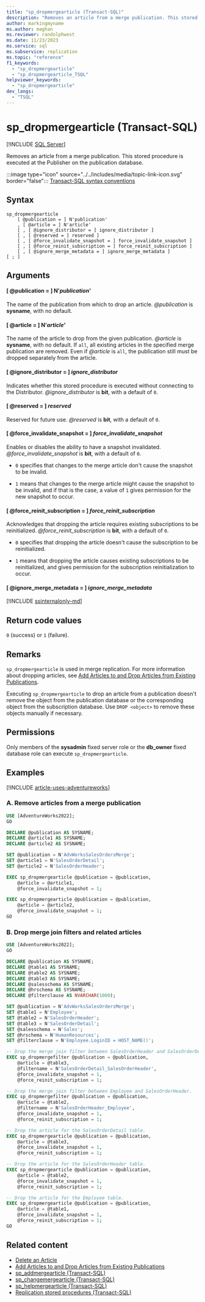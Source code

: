 ```yaml
---
title: "sp_dropmergearticle (Transact-SQL)"
description: "Removes an article from a merge publication. This stored procedure is executed at the Publisher on the publication database."
author: markingmyname
ms.author: maghan
ms.reviewer: randolphwest
ms.date: 11/23/2023
ms.service: sql
ms.subservice: replication
ms.topic: "reference"
f1_keywords:
  - "sp_dropmergearticle"
  - "sp_dropmergearticle_TSQL"
helpviewer_keywords:
  - "sp_dropmergearticle"
dev_langs:
  - "TSQL"
---
```

# sp_dropmergearticle (Transact-SQL)

[!INCLUDE [SQL Server](../../includes/applies-to-version/sqlserver.md)]

Removes an article from a merge publication. This stored procedure is executed at the Publisher on the publication database.

:::image type="icon" source="../../includes/media/topic-link-icon.svg" border="false"::: [Transact-SQL syntax conventions](../../t-sql/language-elements/transact-sql-syntax-conventions-transact-sql.md)

## Syntax

```syntaxsql
sp_dropmergearticle
    [ @publication = ] N'publication'
    , [ @article = ] N'article'
    [ , [ @ignore_distributor = ] ignore_distributor ]
    [ , [ @reserved = ] reserved ]
    [ , [ @force_invalidate_snapshot = ] force_invalidate_snapshot ]
    [ , [ @force_reinit_subscription = ] force_reinit_subscription ]
    [ , [ @ignore_merge_metadata = ] ignore_merge_metadata ]
[ ; ]
```

## Arguments

#### [ @publication = ] N'*publication*'

The name of the publication from which to drop an article. *@publication* is **sysname**, with no default.

#### [ @article = ] N'*article*'

The name of the article to drop from the given publication. *@article* is **sysname**, with no default. If `all`, all existing articles in the specified merge publication are removed. Even if *@article* is `all`, the publication still must be dropped separately from the article.

#### [ @ignore_distributor = ] *ignore_distributor*

Indicates whether this stored procedure is executed without connecting to the Distributor. *@ignore_distributor* is **bit**, with a default of `0`.

#### [ @reserved = ] *reserved*

Reserved for future use. *@reserved* is **bit**, with a default of `0`.

#### [ @force_invalidate_snapshot = ] *force_invalidate_snapshot*

Enables or disables the ability to have a snapshot invalidated. *@force_invalidate_snapshot* is **bit**, with a default of `0`.

- `0` specifies that changes to the merge article don't cause the snapshot to be invalid.

- `1` means that changes to the merge article might cause the snapshot to be invalid, and if that is the case, a value of `1` gives permission for the new snapshot to occur.

#### [ @force_reinit_subscription = ] *force_reinit_subscription*

Acknowledges that dropping the article requires existing subscriptions to be reinitialized. *@force_reinit_subscription* is **bit**, with a default of `0`.

- `0` specifies that dropping the article doesn't cause the subscription to be reinitialized.

- `1` means that dropping the article causes existing subscriptions to be reinitialized, and gives permission for the subscription reinitialization to occur.

#### [ @ignore_merge_metadata = ] *ignore_merge_metadata*

[!INCLUDE [ssinternalonly-md](../../includes/ssinternalonly-md.md)]

## Return code values

`0` (success) or `1` (failure).

## Remarks

`sp_dropmergearticle` is used in merge replication. For more information about dropping articles, see [Add Articles to and Drop Articles from Existing Publications](../replication/publish/add-articles-to-and-drop-articles-from-existing-publications.md).

Executing `sp_dropmergearticle` to drop an article from a publication doesn't remove the object from the publication database or the corresponding object from the subscription database. Use `DROP <object>` to remove these objects manually if necessary.

## Permissions

Only members of the **sysadmin** fixed server role or the **db_owner** fixed database role can execute `sp_dropmergearticle`.

## Examples

[!INCLUDE [article-uses-adventureworks](../../includes/article-uses-adventureworks.md)]

### A. Remove articles from a merge publication

```sql
USE [AdventureWorks2022];
GO

DECLARE @publication AS SYSNAME;
DECLARE @article1 AS SYSNAME;
DECLARE @article2 AS SYSNAME;

SET @publication = N'AdvWorksSalesOrdersMerge';
SET @article1 = N'SalesOrderDetail';
SET @article2 = N'SalesOrderHeader';

EXEC sp_dropmergearticle @publication = @publication,
    @article = @article1,
    @force_invalidate_snapshot = 1;

EXEC sp_dropmergearticle @publication = @publication,
    @article = @article2,
    @force_invalidate_snapshot = 1;
GO
```

### B. Drop merge join filters and related articles

```sql
USE [AdventureWorks2022];
GO

DECLARE @publication AS SYSNAME;
DECLARE @table1 AS SYSNAME;
DECLARE @table2 AS SYSNAME;
DECLARE @table3 AS SYSNAME;
DECLARE @salesschema AS SYSNAME;
DECLARE @hrschema AS SYSNAME;
DECLARE @filterclause AS NVARCHAR(1000);

SET @publication = N'AdvWorksSalesOrdersMerge';
SET @table1 = N'Employee';
SET @table2 = N'SalesOrderHeader';
SET @table3 = N'SalesOrderDetail';
SET @salesschema = N'Sales';
SET @hrschema = N'HumanResources';
SET @filterclause = N'Employee.LoginID = HOST_NAME()';

-- Drop the merge join filter between SalesOrderHeader and SalesOrderDetail.
EXEC sp_dropmergefilter @publication = @publication,
    @article = @table3,
    @filtername = N'SalesOrderDetail_SalesOrderHeader',
    @force_invalidate_snapshot = 1,
    @force_reinit_subscription = 1;

-- Drop the merge join filter between Employee and SalesOrderHeader.
EXEC sp_dropmergefilter @publication = @publication,
    @article = @table2,
    @filtername = N'SalesOrderHeader_Employee',
    @force_invalidate_snapshot = 1,
    @force_reinit_subscription = 1;

-- Drop the article for the SalesOrderDetail table.
EXEC sp_dropmergearticle @publication = @publication,
    @article = @table3,
    @force_invalidate_snapshot = 1,
    @force_reinit_subscription = 1;

-- Drop the article for the SalesOrderHeader table.
EXEC sp_dropmergearticle @publication = @publication,
    @article = @table2,
    @force_invalidate_snapshot = 1,
    @force_reinit_subscription = 1;

-- Drop the article for the Employee table.
EXEC sp_dropmergearticle @publication = @publication,
    @article = @table1,
    @force_invalidate_snapshot = 1,
    @force_reinit_subscription = 1;
GO
```

## Related content

- [Delete an Article](../replication/publish/delete-an-article.md)
- [Add Articles to and Drop Articles from Existing Publications](../replication/publish/add-articles-to-and-drop-articles-from-existing-publications.md)
- [sp_addmergearticle (Transact-SQL)](sp-addmergearticle-transact-sql.md)
- [sp_changemergearticle (Transact-SQL)](sp-changemergearticle-transact-sql.md)
- [sp_helpmergearticle (Transact-SQL)](sp-helpmergearticle-transact-sql.md)
- [Replication stored procedures (Transact-SQL)](replication-stored-procedures-transact-sql.md)

